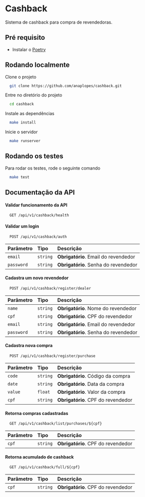 # Cashback
Sistema de cashback para compra de revendedoras.


## Pré requisito

- Instalar o [Poetry](https://python-poetry.org/docs/#installation)


## Rodando localmente

Clone o projeto

```bash
  git clone https://github.com/anaplopes/cashback.git
```

Entre no diretório do projeto

```bash
  cd cashback
```

Instale as dependências

```bash
  make install
```

Inicie o servidor

```bash
  make runserver
```


## Rodando os testes

Para rodar os testes, rode o seguinte comando

```bash
  make test
```


## Documentação da API

#### Validar funcionamento da API

```http
  GET /api/v1/cashback/health
```


#### Validar um login

```http
  POST /api/v1/cashback/auth
```

| Parâmetro   | Tipo       | Descrição                            |
| :---------- | :--------- | :----------------------------------- |
| `email`     | `string`   | **Obrigatório**. Email do revendedor |
| `password`  | `string`   | **Obrigatório**. Senha do revendedor |


#### Cadastra um novo revendedor

```http
  POST /api/v1/cashback/register/dealer
```

| Parâmetro   | Tipo       | Descrição                            |
| :---------- | :--------- | :----------------------------------- |
| `name`      | `string`   | **Obrigatório**. Nome do revendedor  |
| `cpf`       | `string`   | **Obrigatório**. CPF do revendedor   |
| `email`     | `string`   | **Obrigatório**. Email do revendedor |
| `password`  | `string`   | **Obrigatório**. Senha do revendedor |


#### Cadastra nova compra

```http
  POST /api/v1/cashback/register/purchase
```

| Parâmetro   | Tipo       | Descrição                           |
| :---------- | :--------- | :---------------------------------- |
| `code`      | `string`   | **Obrigatório**. Código da compra   |
| `date`      | `string`   | **Obrigatório**. Data da compra     |
| `value`     | `float`    | **Obrigatório**. Valor da compra    |
| `cpf`       | `string`   | **Obrigatório**. CPF do revendedor  |


#### Retorna compras cadastradas

```http
  GET /api/v1/cashback/list/purchases/${cpf}
```

| Parâmetro   | Tipo       | Descrição                                   |
| :---------- | :--------- | :------------------------------------------ |
| `cpf`       | `string`   | **Obrigatório**. CPF do revendedor          |


#### Retorna acumulado de cashback

```http
  GET /api/v1/cashback/full/${cpf}
```

| Parâmetro   | Tipo       | Descrição                                   |
| :---------- | :--------- | :------------------------------------------ |
| `cpf`       | `string`   | **Obrigatório**. CPF do revendedor          |
